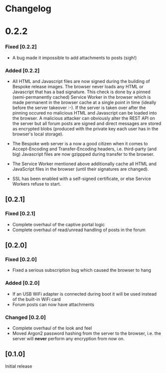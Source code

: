 # Changelog

# 0.2.2

### Fixed [0.2.2]

- A bug made it impossible to add attachments to posts (sigh!)

### Added [0.2.2]

- All HTML and Javascript files are now signed during the building of Bespoke
  release images. The browser never loads any HTML or Javascript that has a bad
  signature. This check is done by a pinned (semi-permanently cached) Service
  Worker in the browser which is made permanent in the browser cache at a single
  point in time (ideally before the server takeover :-). If the server is taken
  over after the pinning occured no malicious HTML and Javascript can be loaded
  into the browser. A malicious attacker can obviously alter the REST API on the
  server but all forum posts are signed and direct messages are stored as
  encrypted blobs (produced with the private key each user has in the browser's
  local storage).

- The Bespoke web server is a now a good citizen when it comes to Accept-Encoding
  and Transfer-Encoding headers, i.e. third-party (and big) Javascript files are
  now gzippped during transfer to the browser.

- The Service Worker mentioned above additionally cache all HTML and JavaScript
  files in the browser (until their signatures are changed).

- SSL has been enabled with a self-signed certificate, or else Service Workers
  refuse to start.

## [0.2.1]

### Fixed [0.2.1]

- Complete overhaul of the captive portal logic
- Complete overhaul of read/unread handling of posts in the forum

## [0.2.0]

### Fixed [0.2.0]

- Fixed a serious subscription bug which caused the browser to hang

### Added [0.2.0]

- If an USB WiFi adapter is connected during boot it will be used
  instead of the built-in WiFi card
- Forum posts can now have attachments

### Changed [0.2.0]

- Complete overhaul of the look and feel
- Moved Argon2 password hashing from the server to the browser,
  i.e. the server will **never** perform any encryption from now on.

## [0.1.0]

Initial release
